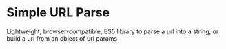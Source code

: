 # Simple URL Parse

Lightweight, browser-compatible, ES5 library to parse a url into a string, or build a url from an object of url params
